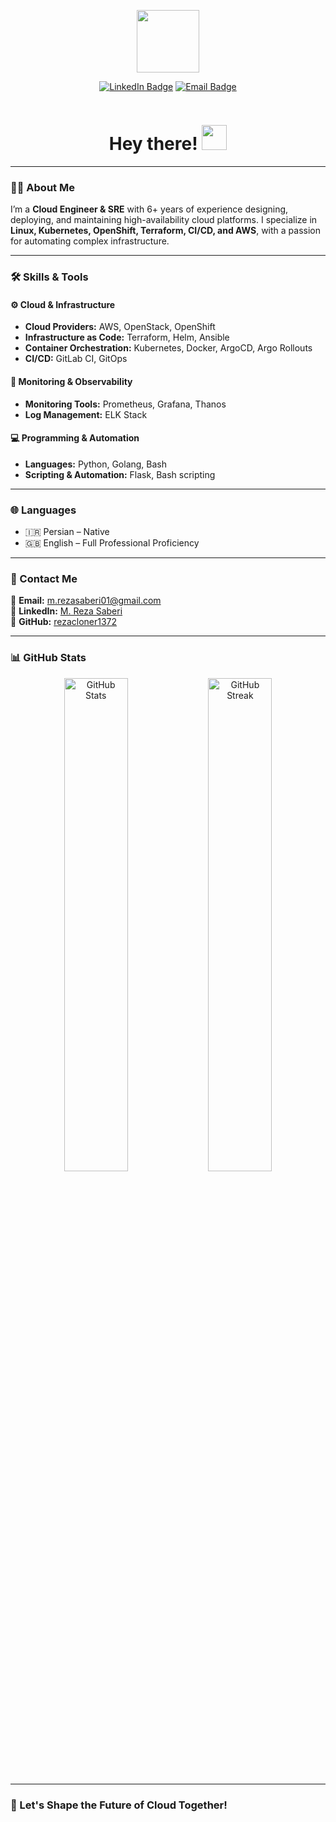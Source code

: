 <p align="center"><img src="https://media.giphy.com/media/v1.Y2lkPTc5MGI3NjExZDY0ODZhODQyYTlkNjllOGJiZTk2YWIxNzM5YzUyZTc5Nzc0ZDdkNSZjdD1z/RN8FdaB6T1bkkI5n4I/giphy.gif" width="100"/></p>  

<p align="center">
<a href="=https://www.linkedin.com/in/mrsaberi/"><img src="https://img.shields.io/badge/LinkedIn-blue?style=for-the-badge&logo=linkedin&logoColor=white" alt="LinkedIn Badge"></a>
<a href="mailto:m.rezasaberi01@gmail.com"><img src="https://img.shields.io/badge/Email-red?style=for-the-badge&logo=gmail&logoColor=white" alt="Email Badge"></a>
</p>
<p align="center"><img src="https://komarev.com/ghpvc/?username=rezacloner1372&style=flat-square&color=blue" alt=""></p>  

<h1 align="center">Hey there! <img src="https://media.giphy.com/media/hvRJCLFzcasrR4ia7z/giphy.gif" width="40"></h1>  

---

### 👨‍💻 About Me  

I’m a **Cloud Engineer & SRE** with 6+ years of experience designing, deploying, and maintaining high-availability cloud platforms. I specialize in **Linux, Kubernetes, OpenShift, Terraform, CI/CD, and AWS**, with a passion for automating complex infrastructure.  

---

### 🛠️ Skills & Tools  

#### ⚙️ Cloud & Infrastructure  
- **Cloud Providers:** AWS, OpenStack, OpenShift  
- **Infrastructure as Code:** Terraform, Helm, Ansible  
- **Container Orchestration:** Kubernetes, Docker, ArgoCD, Argo Rollouts  
- **CI/CD:** GitLab CI, GitOps

#### 🔎 Monitoring & Observability  
- **Monitoring Tools:** Prometheus, Grafana, Thanos  
- **Log Management:** ELK Stack  

#### 💻 Programming & Automation  
- **Languages:** Python, Golang, Bash  
- **Scripting & Automation:** Flask, Bash scripting  

---

### 🌐 Languages  
- 🇮🇷 Persian – Native  
- 🇬🇧 English – Full Professional Proficiency  

---

### 📩 Contact Me  

💌 **Email:** [m.rezasaberi01@gmail.com](mailto:m.rezasaberi01@gmail.com)  
🔗 **LinkedIn:** [M. Reza Saberi](https://www.linkedin.com/in/mrsaberi/)  
🐙 **GitHub:** [rezacloner1372](https://github.com/rezacloner1372)  

---

### 📊 GitHub Stats  

<p align="center">
<img src="https://github-readme-stats.vercel.app/api?username=rezacloner1372&show_icons=true&theme=dracula" alt="GitHub Stats" width="45%"/>  
<img src="https://github-readme-streak-stats.herokuapp.com/?user=rezacloner1372&theme=dracula" alt="GitHub Streak" width="45%"/>
</p>

---

### 🚀 Let's Shape the Future of Cloud Together!  
